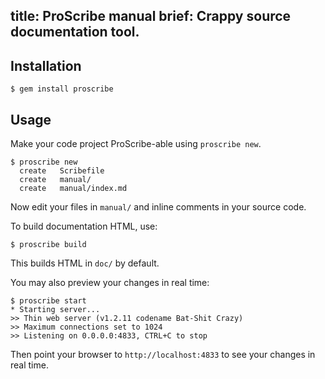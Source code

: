title: ProScribe manual
brief: Crappy source documentation tool.
--

## Installation

    $ gem install proscribe

## Usage

Make your code project ProScribe-able using `proscribe new`.

    $ proscribe new
      create   Scribefile
      create   manual/
      create   manual/index.md

Now edit your files in `manual/` and inline comments in your source code.

To build documentation HTML, use:

    $ proscribe build

This builds HTML in `doc/` by default.

You may also preview your changes in real time:

    $ proscribe start
    * Starting server...
    >> Thin web server (v1.2.11 codename Bat-Shit Crazy)
    >> Maximum connections set to 1024
    >> Listening on 0.0.0.0:4833, CTRL+C to stop

Then point your browser to `http://localhost:4833` to see your changes in real 
time.
